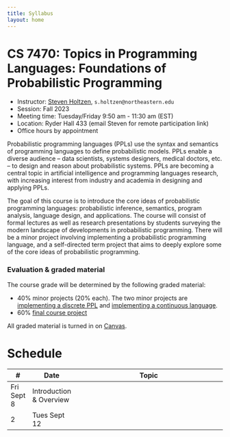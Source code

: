```yaml
---
title: Syllabus
layout: home
---
```


# CS 7470: Topics in Programming Languages: Foundations of Probabilistic Programming

* Instructor: <a href="https://www.khoury.northeastern.edu/home/sholtzen/">Steven Holtzen</a>, `s.holtzen@northeastern.edu`
* Session: Fall 2023
* Meeting time: Tuesday/Friday 9:50 am - 11:30 am (EST)
* Location: Ryder Hall 433 (email Steven for remote participation link)
* Office hours by appointment

Probabilistic programming languages (PPLs) use the syntax and semantics of
programming languages to define probabilistic models. PPLs enable a diverse
audience – data scientists, systems designers, medical doctors, etc. – to design
and reason about probabilistic systems. PPLs are becoming a central topic in
artificial intelligence and programming languages research, with increasing
interest from industry and academia in designing and applying PPLs.

The goal of this course is to introduce the core ideas of probabilistic
programming languages: probabilistic inference, semantics, program analysis,
language design, and applications. The course will consist of formal lectures as
well as research presentations by students surveying the modern landscape of
developments in probabilistic programming. There will be a minor project
involving implementing a probabilistic programming language, and a self-directed
term project that aims to deeply explore some of the core ideas of probabilistic
programming.

### Evaluation & graded material

The course grade will be determined by the following graded material:

* 40% minor projects (20% each). The two minor projects are [implementing a discrete PPL](/projects/discrete_language/) 
  and [implementing a continuous language](/projects/continuous_language/). 
* 60% [final course project](/projects/term_project/)

All graded material is turned in on <a href="https://canvas.northeastern.edu/">Canvas</a>.

# Schedule

<table>
<thead>
    <tr>
        <th style="width:5%">#</th><th style="width:5%">Date</th><th style="width: 100%">Topic</th>
    </tr>
</thead>
<tr>
    <td>Fri Sept 8</td>
    <td>Introduction & Overview</td>
</tr>
<tr>
    <td>2</td>
    <td>Tues Sept 12</td>
    <td></td>
</tr>
</table>

<!-- <iframe style = "width: 100%; height: 800px;" src="https://docs.google.com/spreadsheets/d/e/2PACX-1vT6gFuy0-U7RyA3s7Gpgb4tx7ZvyxagMezyrlUYf4NbJpd4Wg2Swp2TIrH4qEt6eT-wPp7v40MJjPTJ/pubhtml?gid=0&amp;single=true&amp;widget=true&amp;headers=false"></iframe> -->
